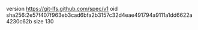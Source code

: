 version https://git-lfs.github.com/spec/v1
oid sha256:2e57f407f963eb3cad6bfa2b3157c32d4eae491794a9111a1dd6622a4230c62b
size 130
